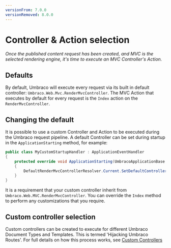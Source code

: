 ```yaml
---
versionFrom: 7.0.0
versionRemoved: 8.0.0
---
```


# Controller & Action selection

_Once the published content request has been created, and MVC is the selected rendering engine, it's time to execute an MVC Controller's Action._

## Defaults

By default, Umbraco will execute every request via its built in default controller: `Umbraco.Web.Mvc.RenderMvcController`.
The MVC Action that executes by default for every request is the `Index` action on the `RenderMvcController`.

## Changing the default

It is possible to use a custom Controller and Action to be executed during the Umbraco request pipeline.
A default Controller can be set during startup in the `ApplicationStarting` method, for example:

```csharp
public class MyCustomStartupHandler : ApplicationEventHandler
{
    protected override void ApplicationStarting(UmbracoApplicationBase umbracoApplication, ApplicationContext applicationContext)
    {
        DefaultRenderMvcControllerResolver.Current.SetDefaultControllerType(typeof(MyCustomRenderMvcController));
    }
}
```

It is a requirement that your custom controller inherit from `Umbraco.Web.MVC.RenderMvcController`.
You can override the `Index` method to perform any customizations that you require.

## Custom controller selection

Custom controllers can be created to execute for different Umbraco Document Types and Templates. This is termed 'Hijacking Umbraco Routes'.
For full details on how this process works, see [Custom Controllers](../../../Reference/Routing/custom-controllers.md)
